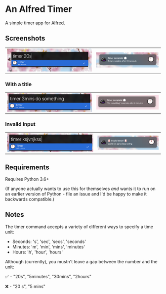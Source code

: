 # An Alfred Timer

A simple timer app for [Alfred](https://www.alfredapp.com/).


## Screenshots

<table style="width:100%">
    <tr>
        <td><img src="README/timer-20s.png" alt=""></td>
        <td><img src="README/timer-20s-notif.png" alt=""></td>
    </tr>
</table>

### With a title

<table style="width:100%">
    <tr>
        <td><img src="README/timer-3m.png" alt=""></td>
        <td><img src="README/timer-3m-notif.png" alt=""></td>
    </tr>
</table>

### Invalid input

<table style="width:100%">
    <tr>
        <td><img src="README/timer-invalid.png" alt=""></td>
        <td><img src="README/timer-invalid-notif.png" alt=""></td>
    </tr>
</table>


## Requirements

Requires Python 3.6+

(If anyone actually wants to use this for themselves _and_ wants it to run on an earlier version of Python - file an issue and I'd be happy to make it backwards compatible.)


## Notes

The timer command accepts a variety of different ways to specify a time unit:

* Seconds: 's', 'sec', 'secs', 'seconds'
* Minutes: 'm', 'min', 'mins', 'minutes'
* Hours: 'h', 'hour', 'hours'

Although (currently), you mustn't leave a gap between the number and the unit:

✅ - "20s", "5minutes", "30mins", "2hours"

❌ - "20 s", "5 mins"
